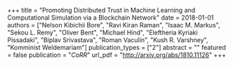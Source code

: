 +++
title = "Promoting Distributed Trust in Machine Learning and Computational Simulation via a Blockchain Network"
date = 2018-01-01
authors = ["Nelson Kibichii Bore", "Ravi Kiran Raman", "Isaac M. Markus", "Sekou L. Remy", "Oliver Bent", "Michael Hind", "Eleftheria Kyriaki Pissadaki", "Biplav Srivastava", "Roman Vaculín", "Kush R. Varshney", "Komminist Weldemariam"]
publication_types = ["2"]
abstract = ""
featured = false
publication = "*CoRR*"
url_pdf = "http://arxiv.org/abs/1810.11126"
+++

